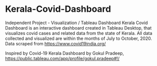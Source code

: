 # Kerala-Covid-Dashboard
Independent Project - Visualization / Tableau Dashboard
Kerala Covid Dashboard is an interactive dashboard created in Tableau Desktop, that visualizes covid cases and related data from the state of Kerala.
All data collected and visualized are within the months of July to October, 2020.
Data scraped from https://www.covid19india.org/

Inspired by Covid-19 Kerala Dashboard by Gokul Pradeep, https://public.tableau.com/app/profile/gokul.pradeep#!/
